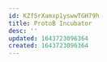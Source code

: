```yaml
---
id: KZfSrXamxp1yswwTGH79h
title: ProtoB Incubator
desc: ''
updated: 1643723096364
created: 1643723096364
---
```


